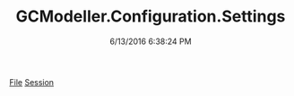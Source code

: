 ﻿---
title: GCModeller.Configuration.Settings
date: 6/13/2016 6:38:24 PM
---

[File](T-GCModeller.Configuration.Settings.File.html)
[Session](T-GCModeller.Configuration.Settings.Session.html)

